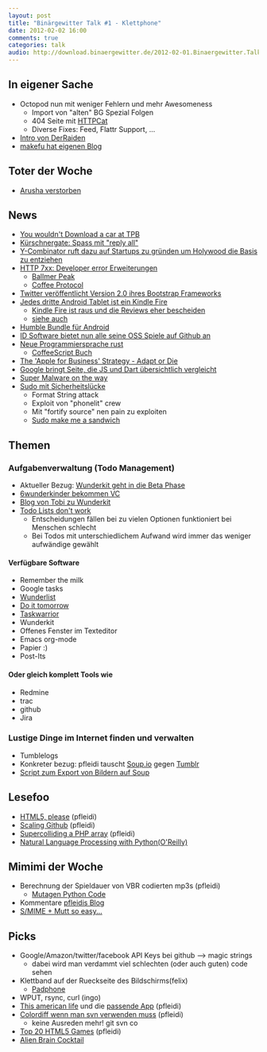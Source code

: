 ```yaml
---
layout: post
title: "Binärgewitter Talk #1 - Klettphone"
date: 2012-02-02 16:00
comments: true
categories: talk
audio: http://download.binaergewitter.de/2012-02-01.Binaergewitter.Talk.1.mp3
---
```

## In eigener Sache
- Octopod nun mit weniger Fehlern und mehr Awesomeness
    * Import von "alten" BG Spezial Folgen
    * 404 Seite mit [HTTPCat]( http://httpcats.herokuapp.com/ )
    * Diverse Fixes: Feed, Flattr Support, ...
- [Intro von DerRaiden](http://twitter.com/DerRaiden )
- [makefu hat eigenen Blog]( http://euer.krebsco.de )

## Toter der Woche
- [Arusha verstorben](http://www.vienna.at/tiergarten-schoenbrunn-giraffen-baby-arusha-verstorben/3155529)

## News
- [You wouldn't Download a car at TPB]( http://www.techthefuture.com/3d-printer/the-pirate-bay-offers-physical-objects-for-download/ )
- [Kürschnergate: Spass mit "reply all"]( http://netzpolitik.org/2012/spas-im-bundestag-das-kurschnergate/ )
- [Y-Combinator ruft dazu auf Startups zu gründen um Holywood die Basis zu entziehen]( http://ycombinator.com/rfs9.html )
- [HTTP 7xx: Developer error Erweiterungen]( https://github.com/joho/7XX-rfc )
    * [Ballmer Peak]( http://xkcd.com/323/ )
    * [Coffee Protocol](http://www.ietf.org/rfc/rfc2324.txt )
- [Twitter veröffentlicht Version 2.0 ihres Bootstrap Frameworks]( http://twitter.github.com/bootstrap/ )
- [Jedes dritte Android Tablet ist ein Kindle Fire]( http://www.heise.de/mobil/meldung/Jedes-dritte-Android-Tablet-ist-ein-Kindle-Fire-1425318.html )
    * [Kindle Fire ist raus und die Reviews eher bescheiden]( http://www.faz.net/aktuell/wirtschaft/tablet-computer-vernichtende-kritik-an-amazons-kindle-fire-11559924.html )
    * [siehe auch]( http://www.marco.org/2011/12/02/kindle-touch-vs-nook-simple-touch-kobo-touch-kindle-4 )
- [Humble Bundle für Android](http://bit.ly/zDfGaY )
- [ID Software bietet nun alle seine OSS Spiele auf Github an]( https://github.com/id-Software )
- [Neue Programmiersprache rust]( http://www.heise.de/newsticker/meldung/Mozilla-praesentiert-Programmiersprache-Rust-1421145.html )
    * [CoffeeScript Buch]( http://arcturo.github.com/library/coffeescript/ )
- [The 'Apple for Business' Strategy - Adapt or Die](http://www.networkworld.com/columnists/2012/013112-macworld-apple-shops.html )
- [Google bringt Seite, die JS und Dart übersichtlich vergleicht]( http://synonym.dartlang.org/ )
- [Super Malware on the way](http://www.darknet.org.uk/2012/01/super-powered-malware-sandwiches-found-in-the-wild-frankenmalware/ )
- [Sudo mit Sicherheitslücke]( http://www.heise.de/newsticker/meldung/sudo-Schwachstelle-macht-User-zu-Admins-1425053.html )
    * Format String attack
    * Exploit von "phonelit" crew
    * Mit "fortify source" nen pain zu exploiten
    * [Sudo make me a sandwich]( http://img694.imageshack.us/img694/7665/sandwichi.png )

## Themen
### Aufgabenverwaltung (Todo Management)
- Aktueller Bezug: [Wunderkit geht in die Beta Phase]( http://www.golem.de/1201/89110.html )
- [6wunderkinder bekommen VC]( http://t3n.de/news/6wunderkinder-erhalten-42-millionen-dollar-finanzspritze-343513/ )
- [Blog von Tobi zu Wunderkit](http://dbudwm.wordpress.com/2012/01/28/erster-blick-aufs-wunderkit/ )
- [Todo Lists don't work]( http://blogs.hbr.org/cs/2012/01/to-do_lists_dont_work.html )
    * Entscheidungen fällen bei zu vielen Optionen funktioniert bei Menschen schlecht
    * Bei Todos mit unterschiedlichem Aufwand wird immer das weniger aufwändige gewählt

#### Verfügbare Software
* Remember the milk 
* Google tasks
* [Wunderlist]( http://www.wunderlist.com/ )
* [Do it tomorrow]( http://tomorrow.do/ )
* [Taskwarrior]( http://taskwarrior.org/projects/show/taskwarrior )
* Wunderkit
* Offenes Fenster im Texteditor
* Emacs org-mode
* Papier :)
* Post-Its

#### Oder gleich komplett Tools wie
* Redmine
* trac
* github
* Jira

### Lustige Dinge im Internet finden und verwalten
- Tumblelogs
- Konkreter bezug: pfleidi tauscht [Soup.io]( http://soup.roothausen.de ) gegen [Tumblr]( http://pfleidi.tumblr.com )
- [Script zum Export von Bildern auf Soup]( http://bl0rg.net/~neingeist/soup-backup  )

## Lesefoo
- [HTML5, please]( http://html5please.us/ ) (pfleidi)
- [Scaling Github]( http://speakerdeck.com/u/holman/p/scaling-github ) (pfleidi)
- [Supercolliding a PHP array]( http://nikic.github.com/2011/12/28/Supercolliding-a-PHP-array.html ) (pfleidi)
- [Natural Language Processing with Python(O'Reilly)](http://www.nltk.org/book?= )

## Mimimi der Woche
- Berechnung der Spieldauer von VBR codierten mp3s (pfleidi)
    * [Mutagen Python Code]( http://code.google.com/p/mutagen/ )
- Kommentare [pfleidis Blog]( http://blog.roothausen.de/ )
- [S/MIME + Mutt so easy...](http://euer.krebsco.de/blog/2012/02/01/smime-and-mutt/ )

## Picks
- Google/Amazon/twitter/facebook API Keys bei github --> magic strings
    * dabei wird man verdammt viel schlechten (oder auch guten) code sehen
- Klettband auf der Rueckseite des Bildschirms(felix)
    - [Padphone]( http://www.youtube.com/watch?v=Z2ANnpHnUrc )
- WPUT, rsync, curl (ingo)
- [This american life]( http://www.thisamericanlife.org/ ) und die [passende App]( http://itunes.apple.com/de/app/this-american-life/id348530331?mt=8 ) (pfleidi)
- [Colordiff wenn man svn verwenden muss]( http://colordiff.sourceforge.net/ ) (pfleidi)
    - keine Ausreden mehr! git svn co
- [Top 20 HTML5 Games]( http://www.netmagazine.com/features/top-20-html5-games ) (pfleidi)
- [Alien Brain Cocktail](http://latinrapper.com/blogs/?p=1893 )

